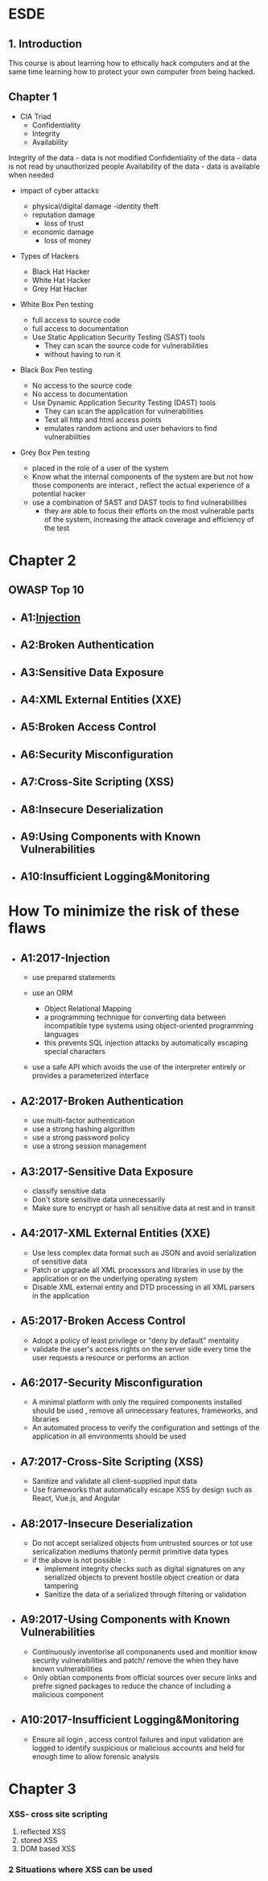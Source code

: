 # ESDE

## 1. Introduction
This course is about learning how to ethically hack computers and at the same time learning how to protect your own computer from being hacked.

## Chapter 1 

- CIA Triad
    - Confidentiality
    - Integrity
    - Availability

Integrity of the data - data is not modified
Confidentiality of the data - data is not read by unauthorized people
Availability of the data - data is available when needed


- impact of cyber attacks
    - physical/digital damage 
        -identity theft 
    - reputation damage
        - loss of trust
    - economic damage
        - loss of money

- Types of Hackers 
    - Black Hat Hacker 
    - White Hat Hacker
    - Grey Hat Hacker

- White Box Pen testing
  - full access to source code
  - full access to documentation
  - Use Static Application Security Testing (SAST) tools
    - They can scan the source code for vulnerabilities
    - without having to run it
- Black Box Pen testing
  - No access to the source code 
  - No access to documentation
  - Use Dynamic Application Security Testing (DAST) tools
    - They can scan the application for vulnerabilities
    - Test all http and html access points 
    - emulates random actions and user behaviors to find vulnerabilities
- Grey Box Pen testing
  - placed in the role of a user of the system
  - Know what the internal components of the system are but not how those components are interact , reflect the actual experience of a potential hacker
  - use a combination of SAST and DAST tools to find vulnerabilities
    - they are able to focus their efforts on the most vulnerable parts of the system, increasing the attack coverage and efficiency of the test

# Chapter 2

## OWASP Top 10

  - ## A1:[Injection](https://github.com/LohJunHao1127/Project-Notes/tree/main/Projects-acadY-2324/Sem_2/ESDE/#a12017-injection)
  - ## A2:Broken Authentication
  - ## A3:Sensitive Data Exposure
  - ## A4:XML External Entities (XXE)
  - ## A5:Broken Access Control
  - ## A6:Security Misconfiguration
  - ## A7:Cross-Site Scripting (XSS)
  - ## A8:Insecure Deserialization
  - ## A9:Using Components with Known Vulnerabilities
  - ## A10:Insufficient Logging&Monitoring



# How To minimize the risk of these flaws

- ## A1:2017-Injection
  - use prepared statements
  - use an ORM
    - Object Relational Mapping
    - a programming technique for converting data between incompatible type systems using object-oriented programming languages
    - this prevents SQL injection attacks by automatically escaping special characters
    
  - use a safe API which avoids the use of the interpreter entirely or provides a parameterized interface


- ## A2:2017-Broken Authentication
  - use multi-factor authentication
  - use a strong hashing algorithm
  - use a strong password policy
  - use a strong session management

- ## A3:2017-Sensitive Data Exposure
  - classify sensitive data
  - Don't store sensitive data unnecessarily
  - Make sure to encrypt or hash all sensitive data at rest and in transit 


- ## A4:2017-XML External Entities (XXE)
  - Use less complex data format such as JSON and avoid serialization of sensitive data
  - Patch or upgrade all XML processors and libraries in use by the application or on the underlying operating system
  - Disable XML external entity and DTD processing in all XML parsers in the application

- ## A5:2017-Broken Access Control
  - Adopt a policy of least privilege or "deny by default" mentality 
  - validate the user's access rights on the server side every time the user requests a resource or performs an action



- ## A6:2017-Security Misconfiguration
  - A minimal platform with only the required components installed should be used , remove all unnecessary features, frameworks, and libraries
  - An automated process to verify the configuration and settings of the application in all environments should be used

- ## A7:2017-Cross-Site Scripting (XSS)
  - Sanitize and validate all client-supplied input data
  - Use frameworks that automatically escape XSS by design such as React, Vue.js, and Angular


- ## A8:2017-Insecure Deserialization
  - Do not accept serialized objects from untrusted sources or tot use sericalization mediums thatonly permit  primitive data types
  - if the above is not possible :
    - implement integrity checks such as digital signatures on any serialized objects to prevent hostile object creation or data tampering
    - Sanitize the data of a serialized through filtering or validation 

- ## A9:2017-Using Components with Known Vulnerabilities
  - Continuously inventorise all componanents used and monitior know security vulnerabilities and patch/ remove the when they have known vulnerabilities
  - Only obtian components from official sources over secure links and prefre signed packages to reduce the chance of including a malicious component

- ## A10:2017-Insufficient Logging&Monitoring 
    - Ensure all login , access control failures and input validation are logged to identify suspicious or malicious accounts and held for enough time to allow forensic analysis









# Chapter 3

### XSS- cross site scripting
1) reflected XSS
2) stored XSS
3) DOM based XSS




### 2 Situations where XSS can be used











